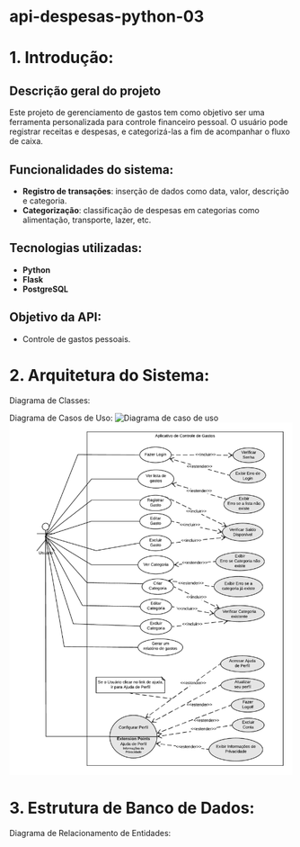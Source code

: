 # api-despesas-python-03

# 1. Introdução:

## Descrição geral do projeto

Este projeto de gerenciamento de gastos tem como objetivo ser uma ferramenta personalizada para controle financeiro pessoal. O usuário pode registrar receitas e despesas, e categorizá-las a fim de acompanhar o fluxo de caixa.

## Funcionalidades do sistema:

- **Registro de transações**: inserção de dados como data, valor, descrição e categoria.
- **Categorização**: classificação de despesas em categorias como alimentação, transporte, lazer, etc.

## Tecnologias utilizadas:

- **Python**
- **Flask**
- **PostgreSQL**

## Objetivo da API:

- Controle de gastos pessoais.

# 2. Arquitetura do Sistema:

Diagrama de Classes:

Diagrama de Casos de Uso:
![Diagrama de caso de uso](imagens/Caso1-Usuario_Novo.png)
![Diagrama de caso de uso](imagens/Caso2-Usuario_Existente.png)

# 3. Estrutura de Banco de Dados:

Diagrama de Relacionamento de Entidades:
